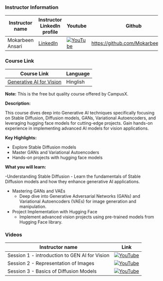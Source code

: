 ### Instructor Information

| Instructor name | Instructor LinkedIn profile | Youtube| Github |
|-----------------|-----------------------------|-----|---|
| Mokarbeen Ansari | [LinkedIn](https://www.linkedin.com/in/mokarbeenansari) | [![YouTube](https://img.shields.io/badge/YouTube-Video-green)](https://www.youtube.com/MokarbeenAnsari) | https://github.com/MokarbeenAnsari | 
### Course Link 

| Course Link | Language |
|-------------|----------|
| [Generative AI for Vision](https://learnwith.campusx.in/courses/Generative-AI-for-Vision-663d29159ad5df3d9e2c67cf) | Hinglish |

**Note:** This is the free but quality course offered by CampusX.

**Description:**

This course dives deep into Generative AI techniques specifically focusing on Stable Diffusion, Diffusion models, GANs, Variational Autoencoders, and leveraging hugging face models for cutting-edge projects. Gain hands-on experience in implementing advanced AI models for vision applications.

**Key Highlights:**
- Explore Stable Diffusion models
- Master GANs and Variational Autoencoders
- Hands-on projects with hugging face models

**What you will learn:**

-Understanding Stable Diffusion
    - Learn the fundamentals of Stable Diffusion models and how they enhance generative AI applications.
- Mastering GANs and VAEs
    - Deep dive into Generative Adversarial Networks (GANs) and Variational Autoencoders (VAEs) for image generation and manipulation.
- Project Implementation with Hugging Face
    - Implement advanced vision projects using pre-trained models from Hugging Face library.

### Videos
| Instructor name  | Link |
|-----------------|-------------------------|
| Session 1 - introduction to GEN AI for Vision |[![YouTube](https://img.shields.io/badge/YouTube-Video-green)](https://youtu.be/3Bs8GxA0IE4?si=6cHM4WuDuWyuVS0X)|
| Session 2 - Representation of Images |[![YouTube](https://img.shields.io/badge/YouTube-Video-green)](https://youtu.be/jdgKsFuX76w?si=69-lZFuAjDx_v0qX)|
| Session 3 - Basics of Diffusion Models |[![YouTube](https://img.shields.io/badge/YouTube-Video-green)](https://youtu.be/2pZOJhWnGMY?si=YfV9wZ7HJBxe_ATE)|
